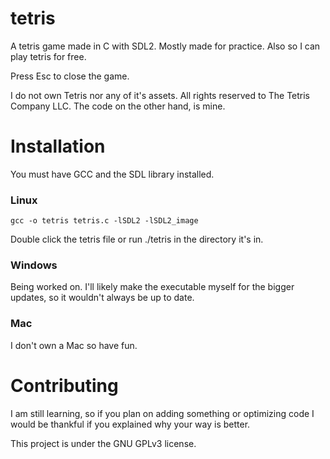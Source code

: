 # tetris
A tetris game made in C with SDL2. Mostly made for practice. Also so I can play tetris for free.

Press Esc to close the game.

I do not own Tetris nor any of it's assets. All rights reserved to The Tetris Company LLC. The code on the other hand, is mine.
# Installation
You must have GCC and the SDL library installed.
### Linux
```gcc -o tetris tetris.c -lSDL2 -lSDL2_image```

Double click the tetris file or run ./tetris in the directory it's in.
### Windows
Being worked on. I'll likely make the executable myself for the bigger updates, so it wouldn't always be up to date.
### Mac
I don't own a Mac so have fun.
# Contributing
I am still learning, so if you plan on adding something or optimizing code I would be thankful if you explained why your way is better.

This project is under the GNU GPLv3 license.
